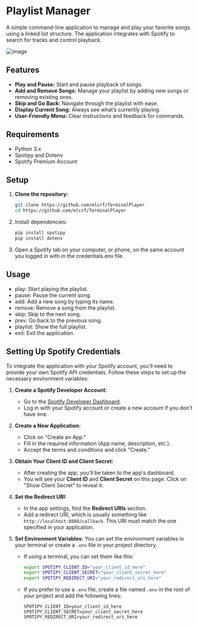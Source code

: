 # Playlist Manager

A simple command-line application to manage and play your favorite songs using a linked list structure. The application integrates with Spotify to search for tracks and control playback.

![image](https://github.com/user-attachments/assets/cffd4a0b-8acd-4099-8ada-f93c8de105d0)


## Features

- **Play and Pause:** Start and pause playback of songs.
- **Add and Remove Songs:** Manage your playlist by adding new songs or removing existing ones.
- **Skip and Go Back:** Navigate through the playlist with ease.
- **Display Current Song:** Always see what’s currently playing.
- **User-Friendly Menu:** Clear instructions and feedback for commands.

## Requirements

- Python 3.x
- Spotipy and Dotenv
- Spotify Premium Account

## Setup

1. **Clone the repository:**
   ```bash
   git clone https://github.com/mlcrf/TerminalPlayer
   cd https://github.com/mlcrf/TerminalPlayer
2. Install dependencies:
   ```bash
   pip install spotipy
   pip install dotenv
4. Open a Spotify tab on your computer, or phone, on the same account you logged in with in the credentials.env file.

## Usage
- play: Start playing the playlist.
- pause: Pause the current song.
- add: Add a new song by typing its name.
- remove: Remove a song from the playlist.
- skip: Skip to the next song.
- prev: Go back to the previous song.
- playlist: Show the full playlist.
- exit: Exit the application.

## Setting Up Spotify Credentials

To integrate the application with your Spotify account, you'll need to provide your own Spotify API credentials. Follow these steps to set up the necessary environment variables:

1. **Create a Spotify Developer Account:**
   - Go to the [Spotify Developer Dashboard](https://developer.spotify.com/dashboard/login).
   - Log in with your Spotify account or create a new account if you don’t have one.

2. **Create a New Application:**
   - Click on "Create an App."
   - Fill in the required information (App name, description, etc.).
   - Accept the terms and conditions and click "Create."

3. **Obtain Your Client ID and Client Secret:**
   - After creating the app, you'll be taken to the app's dashboard.
   - You will see your **Client ID** and **Client Secret** on this page. Click on "Show Client Secret" to reveal it.

4. **Set the Redirect URI:**
   - In the app settings, find the **Redirect URIs** section.
   - Add a redirect URI, which is usually something like `http://localhost:8888/callback`. This URI must match the one specified in your application.

5. **Set Environment Variables:**
   You can set the environment variables in your terminal or create a `.env` file in your project directory.

   - If using a terminal, you can set them like this:
     ```bash
     export SPOTIPY_CLIENT_ID="your_client_id_here"
     export SPOTIPY_CLIENT_SECRET="your_client_secret_here"
     export SPOTIPY_REDIRECT_URI="your_redirect_uri_here"
     ```

   - If you prefer to use a `.env` file, create a file named `.env` in the root of your project and add the following lines:
     ```env
     SPOTIPY_CLIENT_ID=your_client_id_here
     SPOTIPY_CLIENT_SECRET=your_client_secret_here
     SPOTIPY_REDIRECT_URI=your_redirect_uri_here
     ```

